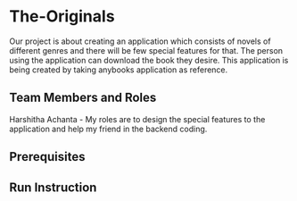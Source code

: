 # The-Originals
Our project is about creating an application which consists of novels of different genres and there will be few special features for that. The person using the application can download the book they desire. This application is being created by taking anybooks application as reference.
## Team Members and Roles
Harshitha Achanta - My roles are to design the special features to the application and help my friend in the backend coding.
## Prerequisites
## Run Instruction